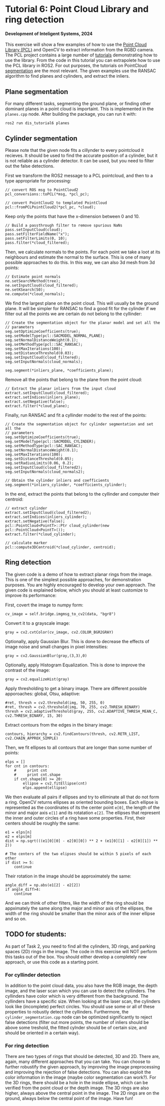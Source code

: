 # Tutorial 6: Point Cloud Library and ring detection

#### Development of Inteligent Systems, 2024

This exercise will show a few examples of how to use the [Point Cloud Library (PCL)](https://pointclouds.org/) and OpenCV to extract information from the RGBD camera. The PCL project contains a large number of [tutorials](https://pcl.readthedocs.io/projects/tutorials/en/master/) demonstrating how to use the library. From the code in this tutorial you can extrapolete how to use the PCL library in ROS2. For out purposes, the tutorials on PointCloud [segmentation](https://pcl.readthedocs.io/projects/tutorials/en/master/#segmentation) are the most relevant. The given examples use the RANSAC algorithm to find planes and cylinders, and extract the inliers. 

## Plane segmentation

For many different tasks, segmenting the ground plane, or finding other dominant planes in a point cloud is importaint. This is implemented in the `planes.cpp` node. After building the package, you can run it with:
```
ros2 run dis_tutorial6 planes
```

## Cylinder segmentation
Please note that the given node fits a cillynder to every pointcloud it recieves. It should be used to find the accurate position of a cylinder, but it is not reliable as a cylinder detector. It can be used, but you need to filter out the false detections.

First we transform the ROS2 message to a PCL pointcloud, and then to a type appropriate for processing:
```
// convert ROS msg to PointCloud2
pcl_conversions::toPCL(*msg, *pcl_pc);

// convert PointCloud2 to templated PointCloud
pcl::fromPCLPointCloud2(*pcl_pc, *cloud);
```

Keep only the points that have the x-dimension between 0 and 10.
```
// Build a passthrough filter to remove spurious NaNs
pass.setInputCloud(cloud);
pass.setFilterFieldName("x");
pass.setFilterLimits(0, 10);
pass.filter(*cloud_filtered);
```

Then, we calculate normals to the points. For each point we take a loot at its neighbours and estimate the normal to the surface. This is one of many possible approaches to do this. In this way, we can also 3d mesh from 3d points:
```
// Estimate point normals
ne.setSearchMethod(tree);
ne.setInputCloud(cloud_filtered);
ne.setKSearch(50);
ne.compute(*cloud_normals);
```

We find the largest plane on the point cloud. This will usually be the ground plane. It will be simpler for RANSAC to find a good fit for the cylinder if we filter out all the points we are certain do not belong to the cyllinder:
```
// Create the segmentation object for the planar model and set all the
// parameters
seg.setOptimizeCoefficients(true);
seg.setModelType(pcl::SACMODEL_NORMAL_PLANE);
seg.setNormalDistanceWeight(0.1);
seg.setMethodType(pcl::SAC_RANSAC);
seg.setMaxIterations(100);
seg.setDistanceThreshold(0.03);
seg.setInputCloud(cloud_filtered);
seg.setInputNormals(cloud_normals);

seg.segment(*inliers_plane, *coefficients_plane);
```

Remove all the points that belong to the plane from the point cloud:
```
// Extract the planar inliers from the input cloud
extract.setInputCloud(cloud_filtered);
extract.setIndices(inliers_plane);
extract.setNegative(false);
extract.filter(*cloud_plane);
```

Finally, run RANSAC and fit a cyllinder model to the rest of the points:
```
// Create the segmentation object for cylinder segmentation and set all the
// parameters
seg.setOptimizeCoefficients(true);
seg.setModelType(pcl::SACMODEL_CYLINDER);
seg.setMethodType(pcl::SAC_RANSAC);
seg.setNormalDistanceWeight(0.1);
seg.setMaxIterations(100);
seg.setDistanceThreshold(0.05);
seg.setRadiusLimits(0.06, 0.2);
seg.setInputCloud(cloud_filtered2);
seg.setInputNormals(cloud_normals2);

// Obtain the cylinder inliers and coefficients
seg.segment(*inliers_cylinder, *coefficients_cylinder);
```

In the end, extract the points that belong to the cyllinder and computer their centroid:
```
// extract cylinder
extract.setInputCloud(cloud_filtered2);
extract.setIndices(inliers_cylinder);
extract.setNegative(false);
pcl::PointCloud<PointT>::Ptr cloud_cylinder(new pcl::PointCloud<PointT>());
extract.filter(*cloud_cylinder);

// calculate marker
pcl::compute3DCentroid(*cloud_cylinder, centroid);
```

## Ring detection
The given code is a demo of how to extract planar rings from the image. This is one of the simplest possible approaches, for demonstration purposes. You are highly encouraged to develop your own approach. The given code is explained below, which you should at least customize to improve its performance:


First, covert the image to numpy form:
```
cv_image = self.bridge.imgmsg_to_cv2(data, "bgr8")
```
Convert it to a grayscale image:
```
gray = cv2.cvtColor(cv_image, cv2.COLOR_BGR2GRAY)
```

Optionally, apply Gaussian Blur. This is done to decrease the effects of image noise and small changes in pixel intensities:
```
gray = cv2.GaussianBlur(gray,(3,3),0)
```

Optionally, apply Histogram Equalization. This is done to improve the contrast of the image:
```
gray = cv2.equalizeHist(gray)
```

Apply thresholding to get a binary image. There are different possible apporoaches: global, Otsu, adaptive:
```
#ret, thresh = cv2.threshold(img, 50, 255, 0)
#ret, thresh = cv2.threshold(img, 70, 255, cv2.THRESH_BINARY)
thresh = cv2.adaptiveThreshold(gray, 255, cv2.ADAPTIVE_THRESH_MEAN_C, cv2.THRESH_BINARY, 15, 30)
```

Extract contours from the edges in the binary image:
```
contours, hierarchy = cv2.findContours(thresh, cv2.RETR_LIST, cv2.CHAIN_APPROX_SIMPLE)
```

Then, we fit ellipses to all contours that are longer than some number of points:
```
elps = []
for cnt in contours:
    #     print cnt
    #     print cnt.shape
    if cnt.shape[0] >= 20:
        ellipse = cv2.fitEllipse(cnt)
        elps.append(ellipse)
```

We then evaluate all pairs if ellipses and try to elliminate all that do not form a ring. OpenCV returns ellipses as oriented bounding boxes. Each ellipse is represented as the coordinates of its the center point `e[0]`, the length of the minor and major axis `e[1]` and its rotatation `e[2]`. The ellipses that represent the inner and outer circles of a ring have some properties. First, their centers should be roughly the same: 
```
e1 = elps[n]
e2 = elps[m]
dist = np.sqrt(((e1[0][0] - e2[0][0]) ** 2 + (e1[0][1] - e2[0][1]) ** 2))

# The centers of the two elipses should be within 5 pixels of each other
if dist >= 5:
    continue
```

Their rotation in the image should be approximately the same:
```
angle_diff = np.abs(e1[2] - e2[2])
if angle_diff>4:
    continue
```

And we can think of other filters, like the width of the ring should be appximately the same along the major and minor axis of the ellipses, the width of the ring should be smaller than the minor axis of the inner ellipse and so on.

## TODO for students:
As part of Task 2, you need to find all the cylinders, 3D rings, and parking spaces (2D) rings in the image. The code in this exercise will NOT perform this tasks out of the box. You should either develop a completely new approach, or use this code as a starting point.

### For cyllinder detection
In addition to the point cloud data, you also have the RGB image, the depth image, and the laser scan which you can use to detect the cyllinders. The cyllinders have color which is very different from the background. The cyllinders have a specific size. When looking at the laser scan, the cylinders look like (incomplete) perfect circles. You should use some or all of these properties to robustly detect the cyllinders. Furthermore, the `cylinder_segmentation.cpp` node can be optimized significantly to reject false detections (filter out more points, the number of inliers should be above some treshold, the fitted cylnder should be of certain size, and should be oriented in a certain way).

### For ring detection
There are two types of rings that should be detected, 3D and 2D. There are, again, many different approaches that you can take. You can choose to further robustify the given approach, by improving the image preprocessing and improving the rejection of false detections. You can also exploit the color information in the image (maybe color segmentation can work?). For the 3D rings, there should be a hole in the inside ellipse, which can be verified from the point cloud or the depth image. The 3D rings are also higher, always above the central point in the image. The 2D rings are on the ground, always below the central point of the image. Have fun!
